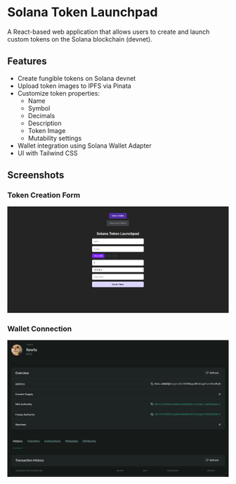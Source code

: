 # Solana Token Launchpad

A React-based web application that allows users to create and launch custom tokens on the Solana blockchain (devnet).

## Features

- Create fungible tokens on Solana devnet
- Upload token images to IPFS via Pinata
- Customize token properties:
  - Name
  - Symbol
  - Decimals
  - Description
  - Token Image
  - Mutability settings
- Wallet integration using Solana Wallet Adapter
- UI with Tailwind CSS

## Screenshots

### Token Creation Form
![Token Creation](./assets/home-page.png)

### Wallet Connection
![Wallet Connection](./assets/explorer-solana.png)
